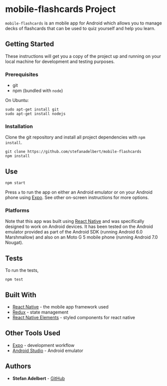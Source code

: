 # mobile-flashcards Project

`mobile-flashcards` is an mobile app for Android which allows you to manage decks of flashcards that can be used to quiz yourself and help you learn.

## Getting Started

These instructions will get you a copy of the project up and running on your local machine for development and testing purposes.

### Prerequisites

* git
* npm (bundled with `node`)

On Ubuntu:
```
sudo apt-get install git
sudo apt-get install nodejs
```

### Installation

Clone the git repository and install all project dependencies with `npm install`.

```
git clone https://github.com/stefanadelbert/mobile-flashcards
npm install
```

## Use

```
npm start
```

Press `a` to run the app on either an Android emulator or on your Android phone using [Expo](https://expo.io/). See other on-screen instructions for more options.

### Platforms

Note that this app was built using [React Native](https://facebook.github.io/react-native/) and was specifically designed to work on Android devices. It has been tested on the Android emulator provided as part of the Android SDK (running Android 6.0 Marshmallow) and also on an Moto G 5 mobile phone (running Android 7.0 Nougat).

## Tests

To run the tests,

```
npm test
```

## Built With

* [React Native](https://facebook.github.io/react-native/) - the mobile app framework used
* [Redux](https://redux.js.org/) - state management
* [React Native Elements](https://react-native-training.github.io/react-native-elements/) - styled components for react native

## Other Tools Used

* [Expo](https://expo.io) - development workflow
* [Android Studio](https://developer.android.com/studio/index.html) - Android emulator

## Authors

* **Stefan Adelbert** - [GitHub](https://github.com/stefanadelbert)

